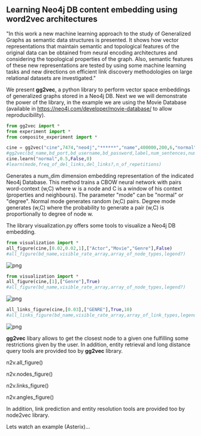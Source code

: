 ## Learning Neo4j DB content embedding using word2vec architectures

"In this work a new machine learning approach to the study of Generalized Graphs as semantic data structures is presented. It shows how vector representations that maintain semantic and topological features of the original data can be obtained from neural encoding architectures and considering the topological properties of the graph. Also, semantic features of these new representations are tested by using some machine learning tasks and new directions on efficient link discovery methodologies on large relational datasets are investigated."

We present **gg2vec**, a python library to perform vector space embeddings of generalized graphs stored in a Neo4j DB. Next we we will demonstrate the power of the library, in the example we are using the Movie Database (available in https://neo4j.com/developer/movie-database/ to allow reproducibility). 

```python
from gg2vec import *
from experiment import *
from composite_experiment import *

cine = gg2vec("cine",7474,"neo4j","******","name",400000,200,6,"normal",[],1)
#gg2vec(bd_name,bd_port,bd_username,bd_password,label,num_sentences,num_dim,windows_size,mode,traversals,num_iterations)
cine.learn("normal",0.5,False,0)
#learn(mode,freq_of_del_links,del_links?,n_of_repetitions)
```
Generates a num_dim dimension embedding representation of the indicated Neo4j Database. This method trains a CBOW neural network with pairs word-context (w,C) where w is a node and C is a window of his context (properties and neighbours). The parameter "mode" can be "normal" or "degree". Normal mode generates random (w,C) pairs. Degree mode generates (w,C) where the probability to generate a pair (w,C) is proportionally to degree of node w.

The library visualization.py offers some tools to visualize a Neo4j DB embedding. 

```python
from visualization import *
all_figure(cine,[0.02,0.02,1],["Actor","Movie","Genre"],False)
#all_figure(bd_name,visible_rate_array,array_of_node_types,legend?)
```
![png](https://s26.postimg.org/71ge1l8ah/cine_all_nodes_no_names.png)


```python
from visualization import *
all_figure(cine,[1],["Genre"],True)
#all_figure(bd_name,visible_rate_array,array_of_node_types,legend?)
```
![png](https://s26.postimg.org/tc491k5kp/cine_all_nodes.png)
```python
all_links_figure(cine,[0.03],["GENRE"],True,10)
#all_links_figure(bd_name,visible_rate_array,array_of_link_types,legend?,treshold)
```
![png](https://s26.postimg.org/9y3f1ve49/cine_all_links.png)

**gg2vec** libary allows to get the closest node to a given one fulfilling some restrictions given by the user. In addition, entity retrieval and long distance query tools are provided too by **gg2vec** library.

n2v.all_figure()

n2v.nodes_figure()

n2v.links_figure()

n2v.angles_figure()

In addition, link prediction and entity resolution tools are provided too by node2vec library.

Lets watch an example (Asterix)...
